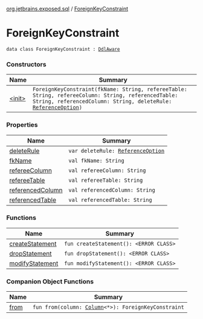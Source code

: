 [org.jetbrains.exposed.sql](../index.md) / [ForeignKeyConstraint](.)

# ForeignKeyConstraint

`data class ForeignKeyConstraint : `[`DdlAware`](../-ddl-aware/index.md)

### Constructors

| Name | Summary |
|---|---|
| [&lt;init&gt;](-init-.md) | `ForeignKeyConstraint(fkName: String, refereeTable: String, refereeColumn: String, referencedTable: String, referencedColumn: String, deleteRule: `[`ReferenceOption`](../-reference-option/index.md)`)` |

### Properties

| Name | Summary |
|---|---|
| [deleteRule](delete-rule.md) | `var deleteRule: `[`ReferenceOption`](../-reference-option/index.md) |
| [fkName](fk-name.md) | `val fkName: String` |
| [refereeColumn](referee-column.md) | `val refereeColumn: String` |
| [refereeTable](referee-table.md) | `val refereeTable: String` |
| [referencedColumn](referenced-column.md) | `val referencedColumn: String` |
| [referencedTable](referenced-table.md) | `val referencedTable: String` |

### Functions

| Name | Summary |
|---|---|
| [createStatement](create-statement.md) | `fun createStatement(): <ERROR CLASS>` |
| [dropStatement](drop-statement.md) | `fun dropStatement(): <ERROR CLASS>` |
| [modifyStatement](modify-statement.md) | `fun modifyStatement(): <ERROR CLASS>` |

### Companion Object Functions

| Name | Summary |
|---|---|
| [from](from.md) | `fun from(column: `[`Column`](../-column/index.md)`<*>): ForeignKeyConstraint` |
